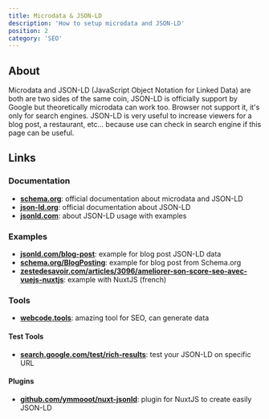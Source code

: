 ```yaml
---
title: Microdata & JSON-LD
description: 'How to setup microdata and JSON-LD'
position: 2
category: 'SEO'
---
```


## About

Microdata and JSON-LD (JavaScript Object Notation for Linked Data) are both are two sides of the same coin, JSON-LD is officially support by Google but theoretically microdata can work too. Browser not support it, it's only for search engines. JSON-LD is very useful to increase viewers for a blog post, a restaurant, etc... because use can check in search engine if this page can be useful.

<md-img source="imdb.webp" zoom legend="Search on google about 'imdb' with website structure."></md-img>

<md-img source="imdb-details.webp" zoom legend="Search about 'imdb avatar' with some metadata about article."></md-img>

## Links

### Documentation

- [**schema.org**](https://schema.org): official documentation about microdata and JSON-LD
- [**json-ld.org**](https://json-ld.org): official documentation about JSON-LD
- [**jsonld.com**](https://jsonld.com): about JSON-LD usage with examples

### Examples

- [**jsonld.com/blog-post**](https://jsonld.com/blog-post): example for blog post JSON-LD data
- [**schema.org/BlogPosting**](https://schema.org/BlogPosting): example for blog post from Schema.org
- [**zestedesavoir.com/articles/3096/ameliorer-son-score-seo-avec-vuejs-nuxtjs**](https://zestedesavoir.com/articles/3096/ameliorer-son-score-seo-avec-vuejs-nuxtjs/#3-les-metadonnees-indispensables-pour-bien-identifier-vos-pages): example with NuxtJS (french)

### Tools

- [**webcode.tools**](https://webcode.tools): amazing tool for SEO, can generate data

#### Test Tools

- [**search.google.com/test/rich-results**](https://search.google.com/test/rich-results): test your JSON-LD on specific URL  

#### Plugins

- [**github.com/ymmooot/nuxt-jsonld**](https://github.com/ymmooot/nuxt-jsonld): plugin for NuxtJS to create easily JSON-LD
